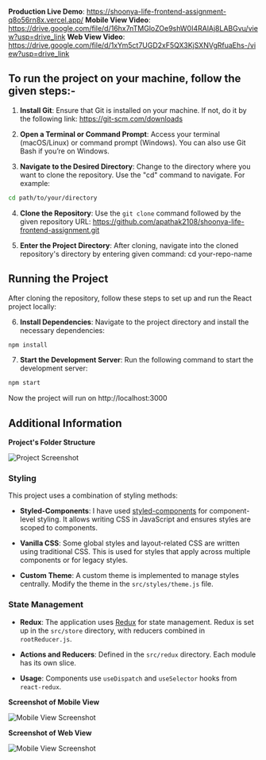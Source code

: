 **Production Live Demo**: https://shoonya-life-frontend-assignment-q8o56rn8x.vercel.app/
**Mobile View Video**: https://drive.google.com/file/d/16hx7nTMGloZOe9shW0I4RAlAj8LABGvu/view?usp=drive_link
**Web View Video**: https://drive.google.com/file/d/1xYm5ct7UGD2xF5QX3KjSXNVgRfuaEhs-/view?usp=drive_link

## To run the project on your machine, follow the given steps:-

1. **Install Git**: Ensure that Git is installed on your machine. If not, do it by the following link:
   https://git-scm.com/downloads

2. **Open a Terminal or Command Prompt**: Access your terminal (macOS/Linux) or command prompt (Windows). You can also use Git Bash if you’re on Windows.

3. **Navigate to the Desired Directory**: Change to the directory where you want to clone the repository. Use the "cd" command to navigate. For example:

```bash
cd path/to/your/directory
```

4. **Clone the Repository**: Use the `git clone` command followed by the given repository URL:
   https://github.com/apathak2108/shoonya-life-frontend-assignment.git

5. **Enter the Project Directory**: After cloning, navigate into the cloned repository's directory by entering given command:
   cd your-repo-name

## Running the Project

After cloning the repository, follow these steps to set up and run the React project locally:

6. **Install Dependencies**: Navigate to the project directory and install the necessary dependencies:

```bash
npm install
```

7. **Start the Development Server**: Run the following command to start the development server:

```bash
npm start
```

Now the project will run on http://localhost:3000

## Additional Information

**Project's Folder Structure**

![Project Screenshot](https://i.postimg.cc/Dw2hqMVK/folder-Structure.png)

### Styling

This project uses a combination of styling methods:

- **Styled-Components**: I have used [styled-components](https://styled-components.com/) for component-level styling. It allows writing CSS in JavaScript and ensures styles are scoped to components.

- **Vanilla CSS**: Some global styles and layout-related CSS are written using traditional CSS. This is used for styles that apply across multiple components or for legacy styles.

- **Custom Theme**: A custom theme is implemented to manage styles centrally. Modify the theme in the `src/styles/theme.js` file.

### State Management

- **Redux**: The application uses [Redux](https://redux.js.org/) for state management. Redux is set up in the `src/store` directory, with reducers combined in `rootReducer.js`.

- **Actions and Reducers**: Defined in the `src/redux` directory. Each module has its own slice.

- **Usage**: Components use `useDispatch` and `useSelector` hooks from `react-redux`.


**Screenshot of Mobile View**

![Mobile View Screenshot](https://i.postimg.cc/nVRq86k3/mobile-view-screenshot.jpg)

**Screenshot of Web View**

![Mobile View Screenshot](https://i.postimg.cc/DzTXdFvw/web-view-screenshot.png)
